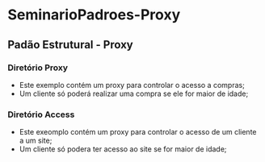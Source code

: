 # SeminarioPadroes-Proxy

## Padão Estrutural - Proxy

### Diretório Proxy

* Este exemplo contém um proxy para controlar o acesso a compras;
* Um cliente só poderá realizar uma compra se ele for maior de idade;

### Diretório Access

* Este exeomplo contém um proxy para controlar o acesso de um cliente a um site;
* Um cliente só podera ter acesso ao site se for maior de idade;
